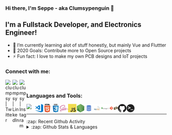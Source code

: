 ### Hi there, I'm Seppe - aka Clumsypenguin 👋

## I'm a Fullstack Developer, and Electronics Engineer!

- 🌱 I’m currently learning alot of stuff honestly, but mainly Vue and Fluttter
- 🥅 2020 Goals: Contribute more to Open Source projects
- ⚡ Fun fact: I love to make my own PCB designs and IoT projects

### Connect with me:

[<img align="left" alt="clumpsy | Twitter" width="22px" src="https://cdn.jsdelivr.net/npm/simple-icons@v3/icons/twitter.svg" />][twitter]
[<img align="left" alt="clumpsy | LinkedIn" width="22px" src="https://cdn.jsdelivr.net/npm/simple-icons@v3/icons/linkedin.svg" />][linkedin]
[<img align="left" alt="clumpsy  | Instagram" width="22px" src="https://cdn.jsdelivr.net/npm/simple-icons@v3/icons/instagram.svg" />][instagram]

<br />

### Languages and Tools:
<img align="left" width="26px" src="https://avatars2.githubusercontent.com/u/9141961?s=200&amp;">
<img align="left" alt="Visual Studio Code" width="26px" src="https://raw.githubusercontent.com/github/explore/80688e429a7d4ef2fca1e82350fe8e3517d3494d/topics/visual-studio-code/visual-studio-code.png" />
<img align="left" alt="HTML5" width="26px" src="https://raw.githubusercontent.com/github/explore/80688e429a7d4ef2fca1e82350fe8e3517d3494d/topics/html/html.png" />
<img align="left" alt="CSS3" width="26px" src="https://raw.githubusercontent.com/github/explore/80688e429a7d4ef2fca1e82350fe8e3517d3494d/topics/css/css.png" />
<img align="left" alt="Sass" width="26px" src="https://raw.githubusercontent.com/github/explore/80688e429a7d4ef2fca1e82350fe8e3517d3494d/topics/sass/sass.png" />
<img align="left" alt="JavaScript" width="26px" src="https://raw.githubusercontent.com/github/explore/80688e429a7d4ef2fca1e82350fe8e3517d3494d/topics/javascript/javascript.png"/>
<img align="left" alt="Node.js" width="26px" src="https://raw.githubusercontent.com/github/explore/80688e429a7d4ef2fca1e82350fe8e3517d3494d/topics/nodejs/nodejs.png" />
<img align="left" alt="SQL" width="26px" src="https://raw.githubusercontent.com/github/explore/80688e429a7d4ef2fca1e82350fe8e3517d3494d/topics/sql/sql.png" />
<img align="left" alt="MySQL" width="26px" src="https://raw.githubusercontent.com/github/explore/80688e429a7d4ef2fca1e82350fe8e3517d3494d/topics/mysql/mysql.png" />
<img align="left" alt="MongoDB" width="26px" src="https://raw.githubusercontent.com/github/explore/80688e429a7d4ef2fca1e82350fe8e3517d3494d/topics/mongodb/mongodb.png" />
<img align="left" alt="Git" width="26px" src="https://raw.githubusercontent.com/github/explore/80688e429a7d4ef2fca1e82350fe8e3517d3494d/topics/git/git.png" />
<img align="left" alt="GitHub" width="26px" src="https://raw.githubusercontent.com/github/explore/78df643247d429f6cc873026c0622819ad797942/topics/github/github.png" />
<img align="left" alt="Terminal" width="26px" src="https://raw.githubusercontent.com/github/explore/80688e429a7d4ef2fca1e82350fe8e3517d3494d/topics/terminal/terminal.png" />

<br />

---
  <summary>:zap: Recent Github Activity</summary>

</details>

<details>
    <br />
  <summary>:zap: Github Stats & Languages</summary>
  <img align="left" alt="clumsy Github Stats" src="https://github-readme-stats.codestackr.vercel.app/api?username=ClumsyPenguin&show_icons=true&hide_border=true&theme=radical"/>
  <img align="right" alt="clumsy Github Stats" src="https://github-readme-stats.vercel.app/api/top-langs/?username=ClumsyPenguin" />
</details>

[twitter]: https://twitter.com/seppe318
[instagram]: https://www.instagram.com/seppe318
[linkedin]: https://www.linkedin.com/in/seppe-geerinckx-30b236156/
